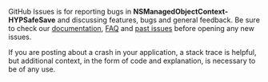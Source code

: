 GitHub Issues is for reporting bugs in **NSManagedObjectContext-HYPSafeSave** and discussing features, bugs and general feedback. Be sure to check our [documentation](http://cocoadocs.org/docsets/NSManagedObjectContext-HYPSafeSave), [FAQ](https://github.com/hyperoslo/NSManagedObjectContext-HYPSafeSave/wiki/FAQ) and [past issues](https://github.com/hyperoslo/NSManagedObjectContext-HYPSafeSave/issues?state=closed) before opening any new issues.

If you are posting about a crash in your application, a stack trace is helpful, but additional context, in the form of code and explanation, is necessary to be of any use.
